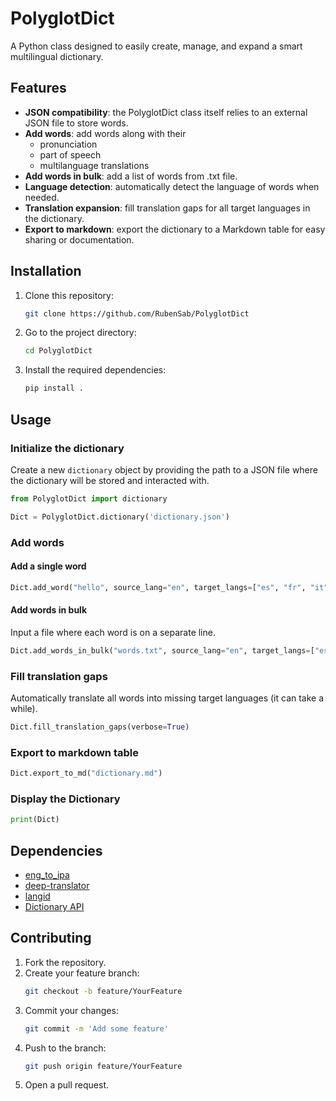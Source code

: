 # PolyglotDict
A Python class designed to easily create, manage, and expand a smart multilingual dictionary.

## Features

- **JSON compatibility**: the PolyglotDict class itself relies to an external JSON file to store words.
- **Add words**: add words along with their
	- pronunciation
	- part of speech
	- multilanguage translations
- **Add words in bulk**: add a list of words from .txt file. 
- **Language detection**: automatically detect the language of words when needed.
- **Translation expansion**: fill translation gaps for all target languages in the dictionary.
- **Export to markdown**: export the dictionary to a Markdown table for easy sharing or documentation.

## Installation

1. Clone this repository:
   ```bash
   git clone https://github.com/RubenSab/PolyglotDict
   ```
2. Go to the project directory:
   ```bash
   cd PolyglotDict
   ```
3. Install the required dependencies:
   ```bash
   pip install .
   ```

## Usage

### Initialize the dictionary
Create a new `dictionary` object by providing the path to a JSON file where the dictionary will be stored and interacted with.

```python
from PolyglotDict import dictionary

Dict = PolyglotDict.dictionary('dictionary.json')
```

### Add words

#### Add a single word
```python
Dict.add_word("hello", source_lang="en", target_langs=["es", "fr", "it"])
```
#### Add words in bulk
Input a file where each word is on a separate line.
```python
Dict.add_words_in_bulk("words.txt", source_lang="en", target_langs=["es", "fr"], verbose=True)
```

### Fill translation gaps
Automatically translate all words into missing target languages (it can take a while).
```python
Dict.fill_translation_gaps(verbose=True)
```

### Export to markdown table
```python
Dict.export_to_md("dictionary.md")
```

### Display the Dictionary
```python
print(Dict)
```

## Dependencies

- [eng_to_ipa](https://pypi.org/project/eng-to-ipa/)
- [deep-translator](https://pypi.org/project/deep-translator/)
- [langid](https://github.com/saffsd/langid.py)
- [Dictionary API](https://dictionaryapi.dev/)

## Contributing

1. Fork the repository.
2. Create your feature branch:
   ```bash
   git checkout -b feature/YourFeature
   ```
3. Commit your changes:
   ```bash
   git commit -m 'Add some feature'
   ```
4. Push to the branch:
   ```bash
   git push origin feature/YourFeature
   ```
5. Open a pull request.
